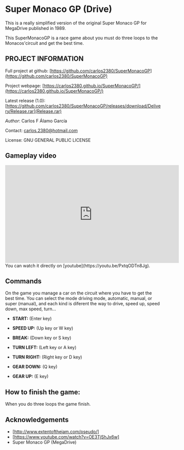 # Super Monaco GP (Drive)
This is a really simplified version of the original Super Monaco GP for MegaDrive published in 1989.

This SuperMonacoGP is a race game about you must do  three loops to the Monacos'circuit and get the best time.

## PROJECT INFORMATION

Full project at github: [https://github.com/carlos2380/SuperMonacoGP](https://github.com/carlos2380/SuperMonacoGP)

Project webpage: [https://carlos2380.github.io/SuperMonacoGP/](https://carlos2380.github.io/SuperMonacoGP/) 

Latest release (1.0): [https://github.com/carlos2380/SuperMonacoGP/releases/download/Delivery/Release.rar](Release.rar)  

*Author*: Carlos F Álamo García

Contact: carlos.2380@hotmail.com

License: GNU GENERAL PUBLIC LICENSE

## Gameplay video

<iframe width="560" height="315" src="https://www.youtube.com/embed/PxtqODTn8Jg" frameborder="0" allowfullscreen=""></iframe>
You can watch it directly on [youtube](https://youtu.be/PxtqODTn8Jg).



## Commands

On the game you manage a car on the circuit where you have to get the best time. You can select the mode driving mode, automatic, manual, or super (manual), and each kind is diferent the way to drive, speed up, speed down, max speed, turn...

* **START:** (Enter key)

* **SPEED UP:** (Up key or W key)
* **BREAK:** (Down key or S key)
* **TURN LEFT:** (Left key or A key)
* **TURN RIGHT:** (Right key or D key)
* **GEAR DOWN:** (Q key)
* **GEAR UP:** (E key)

## How to finish the game:

When you do three loops the game finish.

## Acknowledgements

* [http://www.extentofthejam.com/pseudo/]
* [https://www.youtube.com/watch?v=OE3TjShJx6w]
* Super Monaco GP (MegaDrive)
